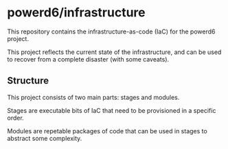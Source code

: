 # powerd6/infrastructure

This repository contains the infrastructure-as-code (IaC) for the powerd6 project.

This project reflects the current state of the infrastructure, and can be used to recover from a complete disaster (with some caveats).

## Structure

This project consists of two main parts: stages and modules.

Stages are executable bits of IaC that need to be provisioned in a specific order.

Modules are repetable packages of code that can be used in stages to abstract some complexity.